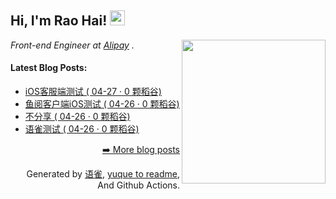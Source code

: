 <h2>Hi, I'm Rao Hai! <img src="https://github.githubassets.com/images/mona-whisper.gif" height="24" /></h2>
<img align='right' src="https://media.giphy.com/media/836HiJc7pgzy8iNXCn/giphy.gif" width="230" />
<p><em>Front-end Engineer at <a href="https://www.alipay.com/">Alipay</a> . </em>

<h4> Latest Blog Posts: </h4>

  - [iOS客服端测试 ( 04-27 · 0 颗稻谷)](https://yuque.com/whiteshds/whiteshds/qyg3iy)
  - [鱼阅客户端iOS测试 ( 04-26 · 0 颗稻谷)](https://yuque.com/whiteshds/whiteshds/hka1ee)
  - [不分享 ( 04-26 · 0 颗稻谷)](https://yuque.com/whiteshds/whiteshds/sgxvff)
  - [语雀测试 ( 04-26 · 0 颗稻谷)](https://yuque.com/whiteshds/whiteshds/sd1mvv)


<p align="right"><a href="https://www.yuque.com/whiteshds/whiteshds">➡️ More blog posts</a></p>
<p align="right">
  Generated by
  <a href="https://www.yuque.com">语雀</a>,
  <a href="https://github.com/marketplace/actions/yuque-to-readme">yuque to readme</a>,
  And Github Actions.
</p>
